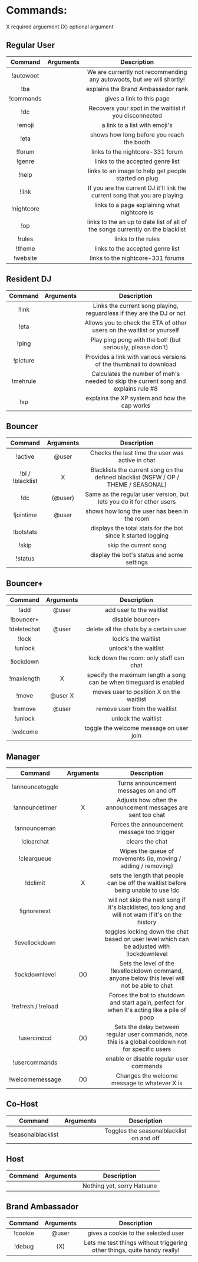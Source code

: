 Commands:
=========

X required arguement
(X) optional argument

Regular User
----

|Command | Arguments |  Description |
|:------:|:---------:|:--------------------------------------:|
|!autowoot | | We are currently not recommending any autowoots, but we will shortly! |
|!ba | | explains the Brand Ambassador rank |
|!commands | | gives a link to this page |
|!dc | | Recovers your spot in the waitlist if you disconnected |
|!emoji | | a link to a list with emoji's |
|!eta | | shows how long before you reach the booth |
|!forum | | links to the nightcore-331 forum |
|!genre | | links to the accepted genre list |
|!help | | links to an image to help get people started on plug |
|!link | | If you are the current DJ it'll link the current song that you are playing |
|!nightcore | | links to a page explaining what nightcore is |
|!op | | links to the an up to date list of all of the songs currently on the blacklist |
|!rules | | links to the rules |
|!theme | | links to the accepted genre list |
|!website | | links to the nightcore-331 forums |

Resident DJ
-----------

|Command | Arguments |  Description |
|:------:|:---------:|:--------------------------------------:|
|!link | | Links the current song playing, reguardless if they are the DJ or not |
|!eta | | Allows you to check the ETA of other users on the waitlist or yourself |
|!ping | | Play ping pong with the bot! (but seriously, please don't) |
|!picture | | Provides a link with various versions of the thumbnail to download |
|!mehrule | | Calculates the number of meh's needed to skip the current song and explains rule #8 |
|!xp | | explains the XP system and how the cap works |

Bouncer
-------

|Command | Arguments |  Description |
|:------:|:---------:|:--------------------------------------:|
|!active | @user | Checks the last time the user was active in chat |
|!bl / !blacklist | X | Blacklists the current song on the defined blacklist (NSFW / OP / THEME / SEASONAL) |
|!dc | (@user) | Same as the regular user version, but lets you do it for other users |
|!jointime | @user | shows how long the user has been in the room |
|!botstats | | displays the total stats for the bot since it started logging |
|!skip | | skip the current song |
|!status | | display the bot's status and some settings |

Bouncer+
--------

|Command | Arguments |  Description |
|:------:|:---------:|:--------------------------------------:|
|!add | @user | add user to the waitlist |
|!bouncer+ | | disable bouncer+ |
|!deletechat | @user | delete all the chats by a certain user |
|!lock | | lock's the waitlist |
|!unlock | | unlock's the waitlist |
|!lockdown | | lock down the room: only staff can chat |
|!maxlength | X | specify the maximum length a song can be when timeguard is enabled |
|!move | @user X | moves user to position X on the waitlist |
|!remove | @user | remove user from the waitlist |
|!unlock | | unlock the waitlist |
|!welcome | | toggle the welcome message on user join |

Manager
-------

|Command | Arguments |  Description |
|:------:|:---------:|:--------------------------------------:|
|!announcetoggle | |Turns announcement messages on and off |
|!announcetimer | X |Adjusts how often the announcement messages are sent too chat |
|!announceman | |Forces the announcement message too trigger |
|!clearchat | |clears the chat |
|!clearqueue | | Wipes the queue of movements (ie, moving / adding / removing) |
|!dclimit | X | sets the length that people can be off the waitlist before being unable to use !dc |
|!ignorenext | | will not skip the next song if it's blacklisted, too long and will not warn if it's on the history |
|!levellockdown | | toggles locking down the chat based on user level which can be adjusted with !lockdownlevel |
|!lockdownlevel | (X) | Sets the level of the !levellockdown command, anyone below this level will not be able to chat |
|!refresh / !reload | | Forces the bot to shutdown and start again, perfect for when it's acting like a pile of poop |
|!usercmdcd | (X) | Sets the delay between regular user commands, note this is a global cooldown not for specific users |
|!usercommands | | enable or disable regular user commands|
|!welcomemessage | (X) | Changes the welcome message to whatever X is |

Co-Host
-------

|Command | Arguments |  Description |
|:------:|:---------:|:--------------------------------------:|
|!seasonalblacklist | | Toggles the seasonalblacklist on and off |

Host
-------

|Command | Arguments |  Description |
|:------:|:---------:|:--------------------------------------:|
| | | Nothing yet, sorry Hatsune |

Brand Ambassador
-------

|Command | Arguments |  Description |
|:------:|:---------:|:--------------------------------------:|
|!cookie | @user | gives a cookie to the selected user |
|!debug | (X) | Lets me test things without triggering other things, quite handy really! |










